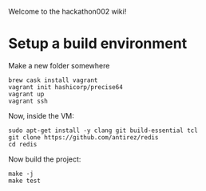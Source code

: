 Welcome to the hackathon002 wiki!

# Setup a build environment

Make a new folder somewhere

    brew cask install vagrant
    vagrant init hashicorp/precise64
    vagrant up
    vagrant ssh

Now, inside the VM:

    sudo apt-get install -y clang git build-essential tcl
    git clone https://github.com/antirez/redis
    cd redis

Now build the project:

    make -j
    make test